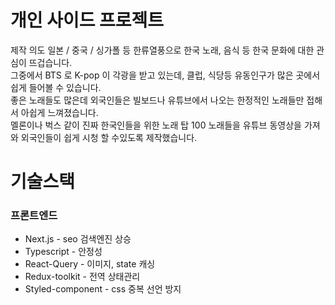 # 개인 사이드 프로젝트

제작 의도 일본 / 중국 / 싱가폴 등 한류열풍으로 한국 노래, 음식 등 한국 문화에 대한 관심이 뜨겁습니다.  
그중에서 BTS 로 K-pop 이 각광을 받고 있는데, 클럽, 식당등 유동인구가 많은 곳에서 쉽게 들어볼 수 있습니다.  
좋은 노래들도 많은데 외국인들은 빌보드나 유튜브에서 나오는 한정적인 노래들만 접해서 아쉽게 느껴졌습니다.  \
멜론이나 벅스 같이 진짜 한국인들을 위한 노래 탑 100 노래들을 유튜브 동영상을 가져와 외국인들이 쉽게 시청 할 수있도록 제작했습니다. 

# 기술스택

### 프론트엔드

- Next.js - seo 검색엔진 상승  
- Typescript - 안정성  
- React-Query - 이미지, state 캐싱  
- Redux-toolkit - 전역 상태관리  
- Styled-component - css 중복 선언 방지 
